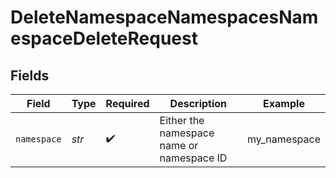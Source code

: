 # DeleteNamespaceNamespacesNamespaceDeleteRequest


## Fields

| Field                                     | Type                                      | Required                                  | Description                               | Example                                   |
| ----------------------------------------- | ----------------------------------------- | ----------------------------------------- | ----------------------------------------- | ----------------------------------------- |
| `namespace`                               | *str*                                     | :heavy_check_mark:                        | Either the namespace name or namespace ID | my_namespace                              |